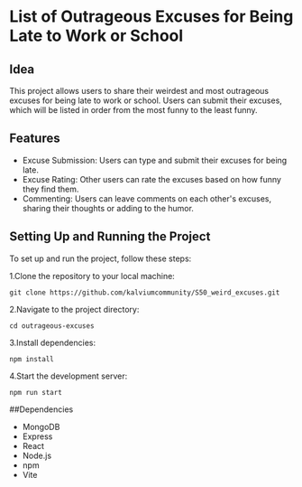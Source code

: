 
# List of Outrageous Excuses for Being Late to Work or School

## Idea
This project allows users to share their weirdest and most outrageous excuses for being late to work or school. Users can submit their excuses, which will be listed in order from the most funny to the least funny.

## Features
- Excuse Submission: Users can type and submit their excuses for being late.
- Excuse Rating: Other users can rate the excuses based on how funny they find them.
- Commenting: Users can leave comments on each other's excuses, sharing their thoughts or adding to the humor.

## Setting Up and Running the Project
To set up and run the project, follow these steps:

1.Clone the repository to your local machine:

```
git clone https://github.com/kalviumcommunity/S50_weird_excuses.git
```

2.Navigate to the project directory:
```
cd outrageous-excuses
```

3.Install dependencies:
```
npm install
```

4.Start the development server:
```
npm run start
```

##Dependencies
- MongoDB
- Express
- React
- Node.js
- npm
- Vite
